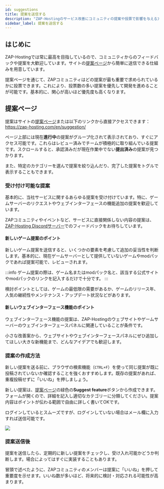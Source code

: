 ```yaml
---
id: suggestions
title: 提案を送信する
description: "ZAP-Hostingのサービス改善にコミュニティの提案や投票で影響を与える方法 → 今すぐ詳しく知ろう"
sidebar_label: 提案を送信する
---
```




## はじめに
ZAP-Hostingでは常に最高を目指しているので、コミュニティからのフィードバックや提案を大歓迎しています。サイトの[提案ページ](https://zap-hosting.com/en/suggestion/)から簡単に送信できる仕組みを用意しています。

提案ページを通じて、ZAPコミュニティはどの提案が最も重要で求められているかに投票できます。これにより、投票数の多い提案を優先して開発を進めることが可能です。基本的に、関心が高いほど優先度も高くなります。

## 提案ページ
提案はサイトの[提案ページ](https://zap-hosting.com/en/suggestion/)または以下のリンクから直接アクセスできます：https://zap-hosting.com/en/suggestion/

ページ上部には現在**進行中**の提案がグループ化されて表示されており、すぐにアクセス可能です。これらはレビュー済みでチームが積極的に取り組んでいる提案です。スクロールすると、承認済みだが現在作業中でない**提出済み**の提案が見つかります。

また、特定のカテゴリーを選んで提案を絞り込んだり、完了した提案をトグルで表示することもできます。

### 受け付け可能な提案
基本的に、当社サービスに関するあらゆる提案を受け付けています。特に、ゲームサーバーのリクエストやウェブインターフェースの機能追加の提案を歓迎しています。

ZAPコミュニティやイベントなど、サービスに直接関係しない内容の提案は、[ZAP-Hosting Discordサーバー](https://discord.com/invite/zaphosting)でのフィードバックをお待ちしています。

#### 新しいゲーム提案のポイント
新しいゲーム提案を送信すると、いくつかの要素を考慮して追加の妥当性を判断します。基本的に、現在ゲームサーバーとして提供していないゲームやmodパックであれば提案可能で、レビューされます。

:::info
ゲーム提案の際は、ゲーム名またはmodパック名と、該当する公式サイトやmodパックのリンクを記入するだけで十分です。
:::

検討ポイントとしては、ゲームの最低限の需要があるか、ゲームのリリース年、人気の継続性やメンテナンス・アップデート状況などがあります。

#### 新しいウェブインターフェース機能のポイント
ウェブインターフェース機能の提案は、ZAP-Hostingのウェブサイトやゲームサーバーのウェブインターフェースパネルに関連していることが条件です。

小さな改善案から、ウェブサイトやウェブインターフェースパネルにぜひ追加してほしい大きな新機能まで、どんなアイデアでも歓迎します。

### 提案の作成方法
新しい提案を送る前に、ブラウザの検索機能（`CTRL+F`）を使って同じ提案が既に投稿されていないか確認することを強くおすすめします。既存の提案があれば、重複投稿せずに「いいね」を押しましょう。

新しい提案は、[提案ページ](https://zap-hosting.com/en/suggestion/)の緑色の**Suggest feature**ボタンから作成できます。フォームが開くので、詳細を記入し適切なカテゴリーに分類してください。提案内容はポイントが伝わる範囲で自由に詳しく書いてOKです。

ログインしているとスムーズですが、ログインしていない場合はメール欄に入力すれば送信可能です。

![](https://github.com/zaphosting/docs/assets/42719082/3cb61b1b-b922-4145-8081-a52d0040bdaf)

### 提案送信後
提案を送信したら、定期的に新しい提案をチェックし、受け入れ可能かどうか判断します。場合によってはすぐに実装することもあります。

冒頭で述べたように、ZAPコミュニティのメンバーは提案に「いいね」を押して重要度を示せます。いいね数が多いほど、将来的に検討・対応される可能性が高まります。